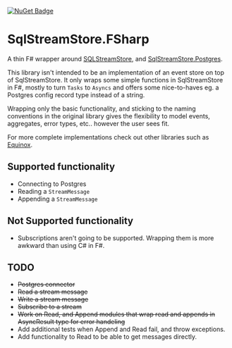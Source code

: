 [![NuGet Badge](https://buildstats.info/nuget/SqlStreamStore.FSharp?includePreReleases=true)](https://www.nuget.org/packages/SqlStreamStore.FSharp/0.0.1-alpha.12)
# SqlStreamStore.FSharp

A thin F# wrapper around [SQLStreamStore](https://www.nuget.org/packages/SqlStreamStore), and [SqlStreamStore.Postgres](https://www.nuget.org/packages/SqlStreamStore.Postgres).

This library isn't intended to be an implementation of an event store on top of SqlStreamStore. It only wraps some simple functions in SqlStreamStore in F#, mostly to turn `Tasks` to `Asyncs` and offers some nice-to-haves eg. a Postgres config record type instead of a string.

Wrapping only the basic functionality, and sticking to the naming conventions in the original library gives the flexibility to model events, aggregates, error types, etc.. however the user sees fit.
  
For more complete implementations check out other libraries such as [Equinox](https://github.com/jet/equinox). 


## Supported functionality
- Connecting to Postgres
- Reading a `StreamMessage`
- Appending a `StreamMessage`

## Not Supported functionality
- Subscriptions aren't going to be supported. Wrapping them is more awkward than using C# in F#.

## TODO

- ~~Postgres connector~~
- ~~Read a stream message~~
- ~~Write a stream message~~
- ~~Subscribe to a stream~~
- ~~Work on Read, and Append modules that wrap read and appends in AsyncResult type for error handeling~~
- Add additional tests when Append and Read fail, and throw exceptions.
- Add functionality to Read to be able to get messages directly.